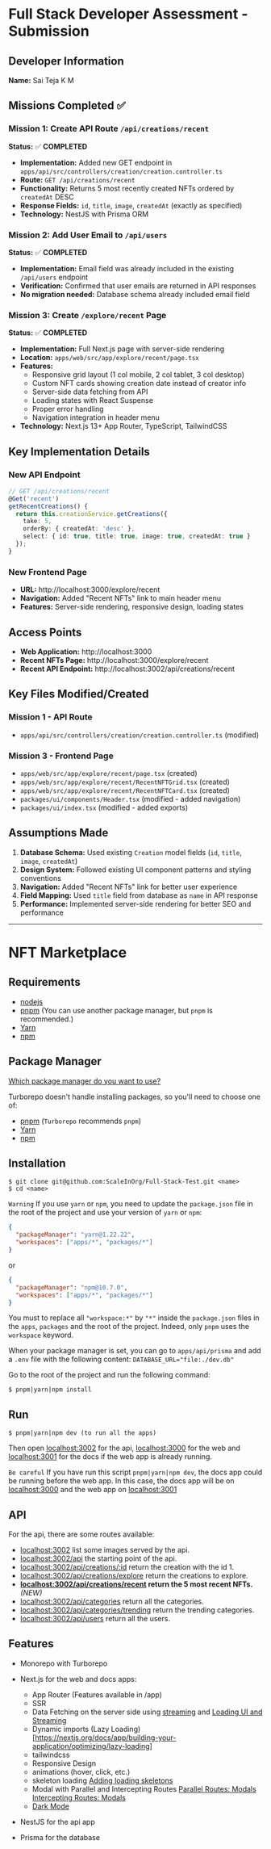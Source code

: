 # Full Stack Developer Assessment - Submission

## Developer Information
**Name:** Sai Teja K M <!-- Please replace with your actual name -->

## Missions Completed ✅

### Mission 1: Create API Route `/api/creations/recent`
**Status:** ✅ **COMPLETED**

- **Implementation:** Added new GET endpoint in `apps/api/src/controllers/creation/creation.controller.ts`
- **Route:** `GET /api/creations/recent`
- **Functionality:** Returns 5 most recently created NFTs ordered by `createdAt` DESC
- **Response Fields:** `id`, `title`, `image`, `createdAt` (exactly as specified)
- **Technology:** NestJS with Prisma ORM

### Mission 2: Add User Email to `/api/users`
**Status:** ✅ **COMPLETED**

- **Implementation:** Email field was already included in the existing `/api/users` endpoint
- **Verification:** Confirmed that user emails are returned in API responses
- **No migration needed:** Database schema already included email field

### Mission 3: Create `/explore/recent` Page
**Status:** ✅ **COMPLETED**

- **Implementation:** Full Next.js page with server-side rendering
- **Location:** `apps/web/src/app/explore/recent/page.tsx`
- **Features:**
  - Responsive grid layout (1 col mobile, 2 col tablet, 3 col desktop)
  - Custom NFT cards showing creation date instead of creator info
  - Server-side data fetching from API
  - Loading states with React Suspense
  - Proper error handling
  - Navigation integration in header menu
- **Technology:** Next.js 13+ App Router, TypeScript, TailwindCSS

## Key Implementation Details

### New API Endpoint
```typescript
// GET /api/creations/recent
@Get('recent')
getRecentCreations() {
  return this.creationService.getCreations({
    take: 5,
    orderBy: { createdAt: 'desc' },
    select: { id: true, title: true, image: true, createdAt: true }
  });
}
```

### New Frontend Page
- **URL:** http://localhost:3000/explore/recent
- **Navigation:** Added "Recent NFTs" link to main header menu
- **Features:** Server-side rendering, responsive design, loading states

## Access Points
- **Web Application:** http://localhost:3000
- **Recent NFTs Page:** http://localhost:3000/explore/recent
- **Recent API Endpoint:** http://localhost:3002/api/creations/recent

## Key Files Modified/Created

### Mission 1 - API Route
- `apps/api/src/controllers/creation/creation.controller.ts` (modified)

### Mission 3 - Frontend Page
- `apps/web/src/app/explore/recent/page.tsx` (created)
- `apps/web/src/app/explore/recent/RecentNFTGrid.tsx` (created)
- `apps/web/src/app/explore/recent/RecentNFTCard.tsx` (created)
- `packages/ui/components/Header.tsx` (modified - added navigation)
- `packages/ui/index.tsx` (modified - added exports)

## Assumptions Made

1. **Database Schema:** Used existing `Creation` model fields (`id`, `title`, `image`, `createdAt`)
2. **Design System:** Followed existing UI component patterns and styling conventions
3. **Navigation:** Added "Recent NFTs" link for better user experience
4. **Field Mapping:** Used `title` field from database as `name` in API response
5. **Performance:** Implemented server-side rendering for better SEO and performance

---

# NFT Marketplace

## Requirements

- [nodejs](http://nodejs.org/)
- [pnpm](https://pnpm.io/) (You can use another package manager, but `pnpm` is recommended.)
- [Yarn](https://yarnpkg.com/)
- [npm](https://www.npmjs.com/)

## Package Manager

[Which package manager do you want to use?](https://turbo.build/repo/docs/getting-started/create-new#which-package-manager-do-you-want-to-use)

Turborepo doesn't handle installing packages, so you'll need to choose one of:

- [pnpm](https://pnpm.io/) (`Turborepo` recommends `pnpm`)
- [Yarn](https://yarnpkg.com/)
- [npm](https://www.npmjs.com/)

## Installation

```shell
$ git clone git@github.com:ScaleInOrg/Full-Stack-Test.git <name>
$ cd <name>
```

`Warning` If you use `yarn` or `npm`, you need to update the `package.json` file in the root of the project and use your version of `yarn` or `npm`:

```json
{
  "packageManager": "yarn@1.22.22",
  "workspaces": ["apps/*", "packages/*"]
}
```

or

```json
{
  "packageManager": "npm@10.7.0",
  "workspaces": ["apps/*", "packages/*"]
}
```

You must to replace all `"workspace:*"` by `"*"` inside the `package.json` files in the `apps`, `packages` and the root of the project. Indeed, only `pnpm` uses the `workspace` keyword.

When your package manager is set, you can go to `apps/api/prisma` and add a `.env` file with the following content: `DATABASE_URL="file:./dev.db"`

Go to the root of the project and run the following command:

```shell
$ pnpm|yarn|npm install
```

## Run

```shell
$ pnpm|yarn|npm dev (to run all the apps)
```

Then open [localhost:3002](http://localhost:3002/) for the api, [localhost:3000](http://localhost:3000/) for the web and [localhost:3001](http://localhost:3001/) for the docs if the web app is already running.

`Be careful`
If you have run this script `pnpm|yarn|npm dev`, the docs app could be running before the web app. In this case, the docs app will be on [localhost:3000](http://localhost:3000/) and the web app on [localhost:3001](http://localhost:3001/)

## API

For the api, there are some routes available:

- [localhost:3002](http://localhost:3002/) list some images served by the api.
- [localhost:3002/api](http://localhost:3002/api) the starting point of the api.
- [localhost:3002/api/creations/:id](http://localhost:3002/api/creations/1) return the creation with the id 1.
- [localhost:3002/api/creations/explore](http://localhost:3002/api/creations/explore) return the creations to explore.
- **[localhost:3002/api/creations/recent](http://localhost:3002/api/creations/recent) return the 5 most recent NFTs.** *(NEW)*
- [localhost:3002/api/categories](http://localhost:3002/api/categories) return all the categories.
- [localhost:3002/api/categories/trending](http://localhost:3002/api/categories/trending) return the trending categories.
- [localhost:3002/api/users](http://localhost:3002/api/users) return all the users.

## Features

- Monorepo with Turborepo
- Next.js for the web and docs apps:

  - App Router (Features available in /app)
  - SSR
  - Data Fetching on the server side using [streaming](https://nextjs.org/docs/app/building-your-application/data-fetching/patterns#streaming) and [Loading UI and Streaming](https://nextjs.org/docs/app/building-your-application/routing/loading-ui-and-streaming)
  - Dynamic imports (Lazy Loading)[https://nextjs.org/docs/app/building-your-application/optimizing/lazy-loading]
  - tailwindcss
  - Responsive Design
  - animations (hover, click, etc.)
  - skeleton loading [Adding loading skeletons](https://nextjs.org/learn/dashboard-app/streaming#adding-loading-skeletons)
  - Modal with Parallel and Intercepting Routes [Parallel Routes: Modals](https://nextjs.org/docs/app/building-your-application/routing/parallel-routes#modals) [Intercepting Routes: Modals](https://nextjs.org/docs/app/building-your-application/routing/intercepting-routes#modals)
  - [Dark Mode](https://tailwindcss.com/docs/dark-mode)

- NestJS for the api app
- Prisma for the database
